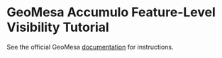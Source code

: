 GeoMesa Accumulo Feature-Level Visibility Tutorial
==================================================

See the official GeoMesa [documentation](http://www.geomesa.org/documentation/tutorials/geomesa-examples-featurelevelvis.html) for instructions.
